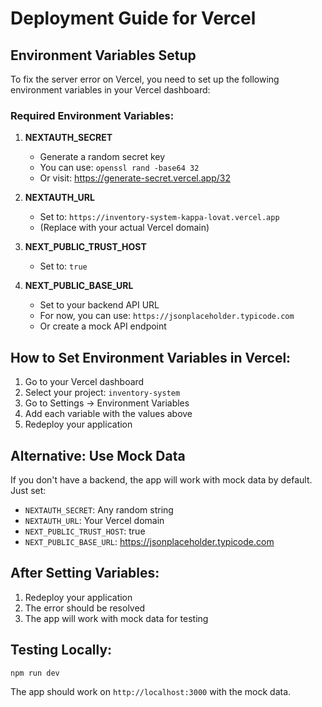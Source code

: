 # Deployment Guide for Vercel

## Environment Variables Setup

To fix the server error on Vercel, you need to set up the following environment variables in your Vercel dashboard:

### Required Environment Variables:

1. **NEXTAUTH_SECRET**
   - Generate a random secret key
   - You can use: `openssl rand -base64 32`
   - Or visit: https://generate-secret.vercel.app/32

2. **NEXTAUTH_URL**
   - Set to: `https://inventory-system-kappa-lovat.vercel.app`
   - (Replace with your actual Vercel domain)

3. **NEXT_PUBLIC_TRUST_HOST**
   - Set to: `true`

4. **NEXT_PUBLIC_BASE_URL**
   - Set to your backend API URL
   - For now, you can use: `https://jsonplaceholder.typicode.com`
   - Or create a mock API endpoint

## How to Set Environment Variables in Vercel:

1. Go to your Vercel dashboard
2. Select your project: `inventory-system`
3. Go to Settings → Environment Variables
4. Add each variable with the values above
5. Redeploy your application

## Alternative: Use Mock Data

If you don't have a backend, the app will work with mock data by default. Just set:

- `NEXTAUTH_SECRET`: Any random string
- `NEXTAUTH_URL`: Your Vercel domain
- `NEXT_PUBLIC_TRUST_HOST`: true
- `NEXT_PUBLIC_BASE_URL`: https://jsonplaceholder.typicode.com

## After Setting Variables:

1. Redeploy your application
2. The error should be resolved
3. The app will work with mock data for testing

## Testing Locally:

```bash
npm run dev
```

The app should work on `http://localhost:3000` with the mock data.
